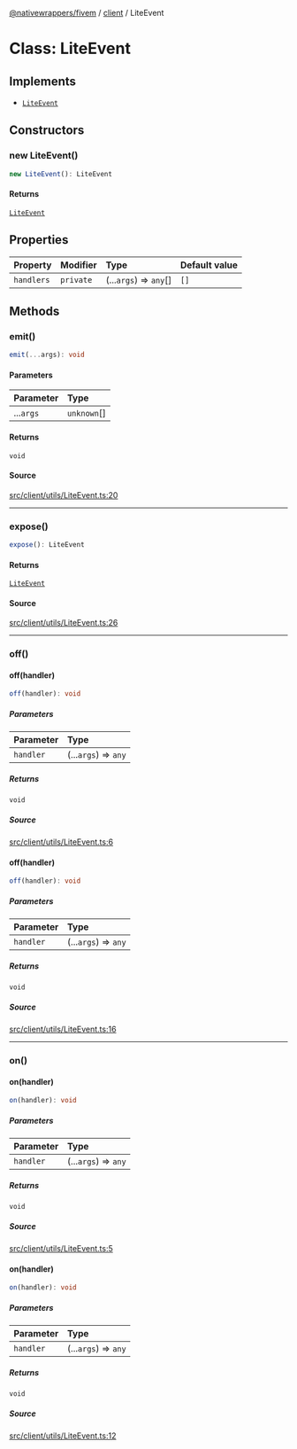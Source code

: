[@nativewrappers/fivem](../../README.md) / [client](../README.md) / LiteEvent

# Class: LiteEvent

## Implements

- [`LiteEvent`](LiteEvent.md)

## Constructors

### new LiteEvent()

```ts
new LiteEvent(): LiteEvent
```

#### Returns

[`LiteEvent`](LiteEvent.md)

## Properties

| Property | Modifier | Type | Default value |
| :------ | :------ | :------ | :------ |
| `handlers` | `private` | (...`args`) => `any`[] | `[]` |

## Methods

### emit()

```ts
emit(...args): void
```

#### Parameters

| Parameter | Type |
| :------ | :------ |
| ...`args` | `unknown`[] |

#### Returns

`void`

#### Source

[src/client/utils/LiteEvent.ts:20](https://github.com/nativewrappers/fivem/blob/dc30be651dd1d99507081f19ee3707fad2d3aa44/src/client/utils/LiteEvent.ts#L20)

***

### expose()

```ts
expose(): LiteEvent
```

#### Returns

[`LiteEvent`](LiteEvent.md)

#### Source

[src/client/utils/LiteEvent.ts:26](https://github.com/nativewrappers/fivem/blob/dc30be651dd1d99507081f19ee3707fad2d3aa44/src/client/utils/LiteEvent.ts#L26)

***

### off()

#### off(handler)

```ts
off(handler): void
```

##### Parameters

| Parameter | Type |
| :------ | :------ |
| `handler` | (...`args`) => `any` |

##### Returns

`void`

##### Source

[src/client/utils/LiteEvent.ts:6](https://github.com/nativewrappers/fivem/blob/dc30be651dd1d99507081f19ee3707fad2d3aa44/src/client/utils/LiteEvent.ts#L6)

#### off(handler)

```ts
off(handler): void
```

##### Parameters

| Parameter | Type |
| :------ | :------ |
| `handler` | (...`args`) => `any` |

##### Returns

`void`

##### Source

[src/client/utils/LiteEvent.ts:16](https://github.com/nativewrappers/fivem/blob/dc30be651dd1d99507081f19ee3707fad2d3aa44/src/client/utils/LiteEvent.ts#L16)

***

### on()

#### on(handler)

```ts
on(handler): void
```

##### Parameters

| Parameter | Type |
| :------ | :------ |
| `handler` | (...`args`) => `any` |

##### Returns

`void`

##### Source

[src/client/utils/LiteEvent.ts:5](https://github.com/nativewrappers/fivem/blob/dc30be651dd1d99507081f19ee3707fad2d3aa44/src/client/utils/LiteEvent.ts#L5)

#### on(handler)

```ts
on(handler): void
```

##### Parameters

| Parameter | Type |
| :------ | :------ |
| `handler` | (...`args`) => `any` |

##### Returns

`void`

##### Source

[src/client/utils/LiteEvent.ts:12](https://github.com/nativewrappers/fivem/blob/dc30be651dd1d99507081f19ee3707fad2d3aa44/src/client/utils/LiteEvent.ts#L12)
